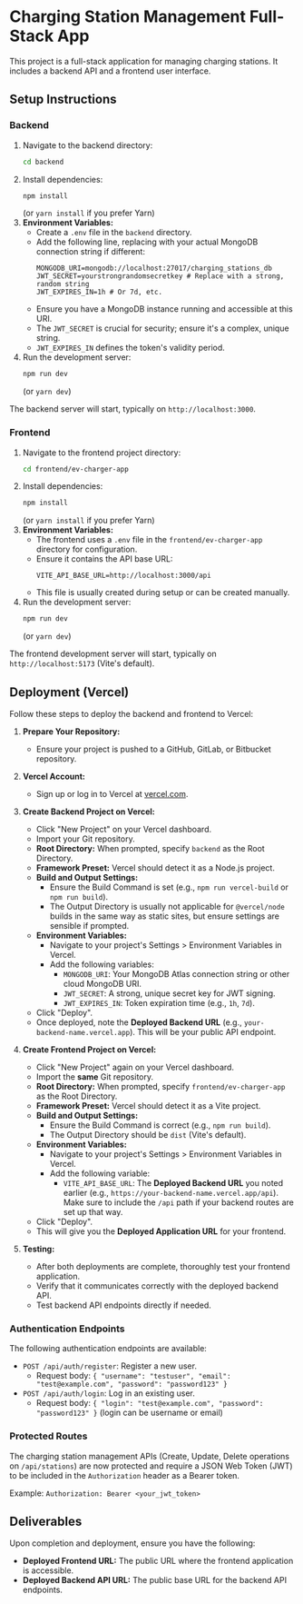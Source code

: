# Charging Station Management Full-Stack App

This project is a full-stack application for managing charging stations. It includes a backend API and a frontend user interface.

## Setup Instructions

### Backend

1.  Navigate to the backend directory:
    ```bash
    cd backend
    ```
2.  Install dependencies:
    ```bash
    npm install
    ```
    (or `yarn install` if you prefer Yarn)
3.  **Environment Variables:**
    - Create a `.env` file in the `backend` directory.
    - Add the following line, replacing with your actual MongoDB connection string if different:
      ```
      MONGODB_URI=mongodb://localhost:27017/charging_stations_db
      JWT_SECRET=yourstrongrandomsecretkey # Replace with a strong, random string
      JWT_EXPIRES_IN=1h # Or 7d, etc.
      ```
    - Ensure you have a MongoDB instance running and accessible at this URI.
    - The `JWT_SECRET` is crucial for security; ensure it's a complex, unique string.
    - `JWT_EXPIRES_IN` defines the token's validity period.
4.  Run the development server:
    ```bash
    npm run dev
    ```
    (or `yarn dev`)

The backend server will start, typically on `http://localhost:3000`.

### Frontend

1.  Navigate to the frontend project directory:
    ```bash
    cd frontend/ev-charger-app
    ```
2.  Install dependencies:
    ```bash
    npm install
    ```
    (or `yarn install` if you prefer Yarn)
3.  **Environment Variables:**
    - The frontend uses a `.env` file in the `frontend/ev-charger-app` directory for configuration.
    - Ensure it contains the API base URL:
      ```
      VITE_API_BASE_URL=http://localhost:3000/api
      ```
    - This file is usually created during setup or can be created manually.
4.  Run the development server:
    ```bash
    npm run dev
    ```
    (or `yarn dev`)

The frontend development server will start, typically on `http://localhost:5173` (Vite's default).

## Deployment (Vercel)

Follow these steps to deploy the backend and frontend to Vercel:

1.  **Prepare Your Repository:**

    - Ensure your project is pushed to a GitHub, GitLab, or Bitbucket repository.

2.  **Vercel Account:**

    - Sign up or log in to Vercel at [vercel.com](https://vercel.com).

3.  **Create Backend Project on Vercel:**

    - Click "New Project" on your Vercel dashboard.
    - Import your Git repository.
    - **Root Directory:** When prompted, specify `backend` as the Root Directory.
    - **Framework Preset:** Vercel should detect it as a Node.js project.
    - **Build and Output Settings:**
      - Ensure the Build Command is set (e.g., `npm run vercel-build` or `npm run build`).
      - The Output Directory is usually not applicable for `@vercel/node` builds in the same way as static sites, but ensure settings are sensible if prompted.
    - **Environment Variables:**
      - Navigate to your project's Settings > Environment Variables in Vercel.
      - Add the following variables:
        - `MONGODB_URI`: Your MongoDB Atlas connection string or other cloud MongoDB URI.
        - `JWT_SECRET`: A strong, unique secret key for JWT signing.
        - `JWT_EXPIRES_IN`: Token expiration time (e.g., `1h`, `7d`).
    - Click "Deploy".
    - Once deployed, note the **Deployed Backend URL** (e.g., `your-backend-name.vercel.app`). This will be your public API endpoint.

4.  **Create Frontend Project on Vercel:**

    - Click "New Project" again on your Vercel dashboard.
    - Import the **same** Git repository.
    - **Root Directory:** When prompted, specify `frontend/ev-charger-app` as the Root Directory.
    - **Framework Preset:** Vercel should detect it as a Vite project.
    - **Build and Output Settings:**
      - Ensure the Build Command is correct (e.g., `npm run build`).
      - The Output Directory should be `dist` (Vite's default).
    - **Environment Variables:**
      - Navigate to your project's Settings > Environment Variables in Vercel.
      - Add the following variable:
        - `VITE_API_BASE_URL`: The **Deployed Backend URL** you noted earlier (e.g., `https://your-backend-name.vercel.app/api`). Make sure to include the `/api` path if your backend routes are set up that way.
    - Click "Deploy".
    - This will give you the **Deployed Application URL** for your frontend.

5.  **Testing:**
    - After both deployments are complete, thoroughly test your frontend application.
    - Verify that it communicates correctly with the deployed backend API.
    - Test backend API endpoints directly if needed.

### Authentication Endpoints

The following authentication endpoints are available:

- `POST /api/auth/register`: Register a new user.
  - Request body: `{ "username": "testuser", "email": "test@example.com", "password": "password123" }`
- `POST /api/auth/login`: Log in an existing user.
  - Request body: `{ "login": "test@example.com", "password": "password123" }` (login can be username or email)

### Protected Routes

The charging station management APIs (Create, Update, Delete operations on `/api/stations`) are now protected and require a JSON Web Token (JWT) to be included in the `Authorization` header as a Bearer token.

Example: `Authorization: Bearer <your_jwt_token>`

## Deliverables

Upon completion and deployment, ensure you have the following:

- **Deployed Frontend URL:** The public URL where the frontend application is accessible.
- **Deployed Backend API URL:** The public base URL for the backend API endpoints.
